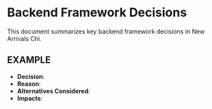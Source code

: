 # Backend Framework Decisions

This document summarizes key backend framework decisions in New Arrivals Chi.

## EXAMPLE
- **Decision**:
- **Reason**:
- **Alternatives Considered**:
- **Impacts**:
